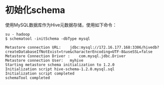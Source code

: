 初始化schema
=================================================================================
使用MySQL数据库作为Hive元数据存储，使用如下命令：
```shell
su - hadoop
$ schematool -initSchema -dbType mysql

Metastore connection URL:	 jdbc:mysql://172.16.177.168:3306/hivedb?createDatabaseIfNotExist=true&characterEncoding=UTF-8&useSSL=false
Metastore Connection Driver :	 com.mysql.jdbc.Driver
Metastore connection User:	 myhive
Starting metastore schema initialization to 1.2.0
Initialization script hive-schema-1.2.0.mysql.sql
Initialization script completed
schemaTool completed
```

